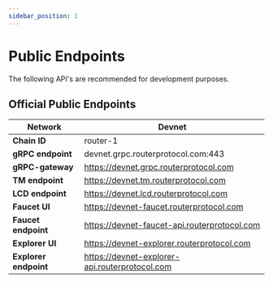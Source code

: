```yaml
---
sidebar_position: 1
---
```

# Public Endpoints

The following API's are recommended for development purposes.
<!-- For maximum control and reliability, it's recommended to run your own Router node. This can be easily accomplished by following the intstruction given in this [git repository](https://github.com/router-protocol/router-chain). -->

## Official Public Endpoints 

| Network | Devnet |
| -------- | -------- | 
| **Chain ID** | router-1 |
| **gRPC endpoint** | devnet.grpc.routerprotocol.com:443 |
| **gRPC-gateway** | https://devnet.grpc.routerprotocol.com |
| **TM endpoint** | https://devnet.tm.routerprotocol.com |
| **LCD endpoint** | https://devnet.lcd.routerprotocol.com  |
| **Faucet UI** | https://devnet-faucet.routerprotocol.com |
| **Faucet endpoint** | https://devnet-faucet-api.routerprotocol.com |
| **Explorer UI** | https://devnet-explorer.routerprotocol.com |
| **Explorer endpoint** | https://devnet-explorer-api.routerprotocol.com |



<!-- ### API Docs

Please visit the [API reference](/api) to interact with these endpoints. 


## Chain Registry

This repo contains a chain.json and assetlist.json for a number of cosmos-sdk based chains. A chain.json contains data that makes it easy to start running or interacting with a node. 
- [Chain Registry](https://github.com/cosmos/chain-registry) : `https://github.com/cosmos/chain-registry`

:::tip
Did you know there is also an NPM package that fetch chain-registry data? <br/>
**Learn more** : [https://www.npmjs.com/package/chain-registry](https://www.npmjs.com/package/chain-registry) 
:::


## Other providers

- [All That Node](https://www.allthatnode.com/osmosis.dsrv) : `https://www.allthatnode.com/osmosis.dsrv`
  - Features
    - Unlimited access to archive data
    - Faucet available
    - Automated updates
    - Technical support

- [DataHub](https://datahub.figment.io) : `https://datahub.figment.io` -->
